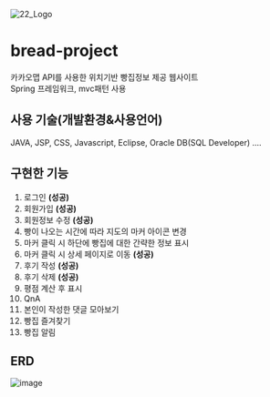 ![22_Logo](https://user-images.githubusercontent.com/63994312/123757177-a9f7a400-d8f8-11eb-9c79-e33234437410.jpg)

# bread-project
카카오맵 API를 사용한 위치기반 빵집정보 제공 웹사이트   
Spring 프레임워크, mvc패턴 사용

## 사용 기술(개발환경&사용언어)
JAVA, JSP, CSS, Javascript, Eclipse, Oracle DB(SQL Developer) ....

## 구현한 기능
1. 로그인 __(성공)__
2. 회원가입 __(성공)__
3. 회원정보 수정 __(성공)__
4. 빵이 나오는 시간에 따라 지도의 마커 아이콘 변경
5. 마커 클릭 시 하단에 빵집에 대한 간략한 정보 표시
6. 마커 클릭 시 상세 페이지로 이동 __(성공)__
7. 후기 작성 __(성공)__
8. 후기 삭제 __(성공)__
9. 평점 계산 후 표시
10. QnA
11. 본인이 작성한 댓글 모아보기
12. 빵집 즐겨찾기
13. 빵집 알림

## ERD
![image](https://user-images.githubusercontent.com/63994312/123755133-90edf380-d8f6-11eb-8359-2bc5be1e2759.png)
